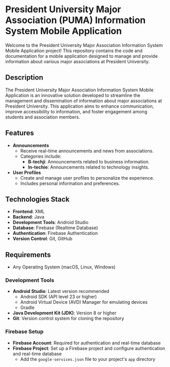 # **President University Major Association (PUMA) Information System Mobile Application**

Welcome to the President University Major Association Information System Mobile Application project! This repository contains the code and documentation for a mobile application designed to manage and provide information about various major associations at President University.

## Description

The President University Major Association Information System Mobile Application is an innovative solution developed to streamline the management and dissemination of information about major associations at President University. This application aims to enhance communication, improve accessibility to information, and foster engagement among students and association members.

## Features

- **Announcements**
    - Receive real-time announcements and news from associations.
    - Categories include:
        - **B-techji**: Announcements related to business information.
        - **In-techie**: Announcements related to technology insights.
- **User Profiles**
    - Create and manage user profiles to personalize the experience.
    - Includes personal information and preferences.

## Technologies Stack

- **Frontend**: XML
- **Backend**: Java
- **Development Tools**: Android Studio
- **Database**: Firebase (Realtime Database)
- **Authentication**: Firebase Authentication
- **Version Control**: Git, GitHub

## Requirements

- Any Operating System (macOS, Linux, Windows)

### Development Tools

- **Android Studio**: Latest version recommended
    - Android SDK (API level 23 or higher)
    - Android Virtual Device (AVD) Manager for emulating devices
    - Gradle
- **Java Development Kit (JDK)**: Version 8 or higher
- **Git**: Version control system for cloning the repository

### Firebase Setup

- **Firebase Account**: Required for authentication and real-time database
- **Firebase Project**: Set up a Firebase project and configure authentication and real-time database
    - Add the `google-services.json` file to your project's `app` directory
